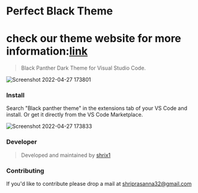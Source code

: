 <h1>Perfect Black Theme</h1>

<h1>check our theme website for more information:<a href="#">link</a></h1>

> Black Panther Dark Theme for Visual Studio Code.

![Screenshot 2022-04-27 173801](https://user-images.githubusercontent.com/92677078/165514904-f2d6a349-2106-42ca-a27e-c83981a519b4.jpg)

<h3>Install</h3>

Search "Black panther theme" in the extensions tab of your VS Code and install.
Or get it directly from the VS Code Marketplace.

![Screenshot 2022-04-27 173833](https://user-images.githubusercontent.com/92677078/165514918-61d432f3-eef7-4c4f-b1b1-c11c16b970c7.jpg)

<h3>Developer</h3>

> Developed and maintained by <a href="https://github.com/shrix1/Black-panther-theme" target="_blank" >shrix1</a>

<h3>Contributing</h3>
If you'd like to contribute please drop a mail at <a href="mailto:shriprasanna32@gmail.com" target="_blank"> shriprasanna32@gmail.com</a>
